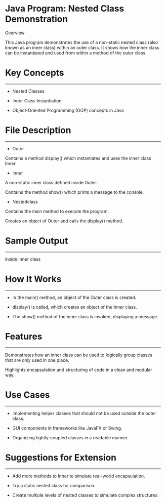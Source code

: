 # Java Program: Nested Class Demonstration

 Overview

This Java program demonstrates the use of a non-static nested class (also known as an inner class) within an outer class. It shows how the inner class can be instantiated and used from within a method of the outer class.



# Key Concepts
--------------
* Nested Classes

* Inner Class Instantiation

* Object-Oriented Programming (OOP) concepts in Java



# File Description
------------------
* Outer

Contains a method display() which instantiates and uses the inner class Inner.

* Inner

A non-static inner class defined inside Outer.

Contains the method show() which prints a message to the console.

* Nestedclass

Contains the main method to execute the program.

Creates an object of Outer and calls the display() method.



# Sample Output
---------------
inside inner class



# How It Works
--------------
* In the main() method, an object of the Outer class is created.

* display() is called, which creates an object of the Inner class.

* The show() method of the inner class is invoked, displaying a message.



# Features
----------
Demonstrates how an inner class can be used to logically group classes that are only used in one place.

Highlights encapsulation and structuring of code in a clean and modular way.



# Use Cases
-----------
* Implementing helper classes that should not be used outside the outer class.

* GUI components in frameworks like JavaFX or Swing.

* Organizing tightly-coupled classes in a readable manner.



# Suggestions for Extension
---------------------------
* Add more methods to Inner to simulate real-world encapsulation.

* Try a static nested class for comparison.

* Create multiple levels of nested classes to simulate complex structures.

